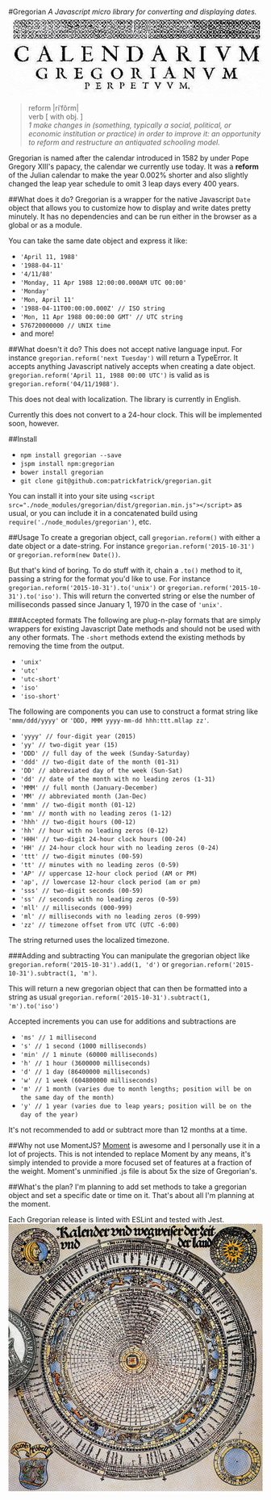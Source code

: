 #Gregorian
_A Javascript micro library for converting and displaying dates._
![Gregorian Page](./images/gregorian-page.jpg)

>reform |riˈfôrm|  
>verb [ with obj. ]  
>_1 make changes in (something, typically a social, political, or economic institution or practice) in order to improve it: an opportunity to reform and restructure an antiquated schooling model._

Gregorian is named after the calendar introduced in 1582 by under Pope Gregory XIII's papacy, the calendar we currently use today. It was a **reform** of the Julian calendar to make the year 0.002% shorter and also slightly changed the leap year schedule to omit 3 leap days every 400 years.

##What does it do?
Gregorian is a wrapper for the native Javascript `Date` object that allows you to customize how to display and write dates pretty minutely. It has no dependencies and can be run either in the browser as a global or as a module.

You can take the same date object and express it like:

- `'April 11, 1988'`
- `'1988-04-11'`
- `'4/11/88'`
- `'Monday, 11 Apr 1988 12:00:00.000AM UTC 00:00'`
- `'Monday'`
- `'Mon, April 11'`
- `'1988-04-11T00:00:00.000Z' // ISO string`
- `'Mon, 11 Apr 1988 00:00:00 GMT' // UTC string`
- `576720000000 // UNIX time`
- and more!

##What doesn't it do?
This does not accept native language input. For instance `gregorian.reform('next Tuesday')` will return a TypeError.
It accepts anything Javascript natively accepts when creating a date object. `gregorian.reform('April 11, 1988 00:00 UTC')` is valid as is `gregorian.reform('04/11/1988')`.

This does not deal with localization. The library is currently in English.

Currently this does not convert to a 24-hour clock. This will be implemented soon, however.

##Install
- `npm install gregorian --save`
- `jspm install npm:gregorian`
- `bower install gregorian`
- `git clone git@github.com:patrickfatrick/gregorian.git`

You can install it into your site using `<script src="./node_modules/gregorian/dist/gregorian.min.js"></script>` as usual, or you can include it in a concatenated build using `require('./node_modules/gregorian')`, etc.

##Usage
To create a gregorian object, call `gregorian.reform()` with either a date object or a date-string. For instance `gregorian.reform('2015-10-31')` or `gregorian.reform(new Date())`.

But that's kind of boring. To do stuff with it, chain a `.to()` method to it, passing a string for the format you'd like to use. For instance `gregorian.reform('2015-10-31').to('unix')` or `gregorian.reform('2015-10-31').to('iso')`. This will return the converted string or else the number of milliseconds passed since January 1, 1970 in the case of `'unix'`.

###Accepted formats
The following are plug-n-play formats that are simply wrappers for existing Javascript Date methods and should not be used with any other formats. The `-short` methods extend the existing methods by removing the time from the output.

- `'unix'`
- `'utc'`
- `'utc-short'`
- `'iso'`
- `'iso-short'`

The following are components you can use to construct a format string like `'mmm/ddd/yyyy'` or `'DDD, MMM yyyy-mm-dd hhh:ttt.mllap zz'`.

- `'yyyy' // four-digit year (2015)`
- `'yy' // two-digit year (15)`
- `'DDD' // full day of the week (Sunday-Saturday)`
- `'ddd' // two-digit date of the month (01-31)`
- `'DD' // abbreviated day of the week (Sun-Sat)`
- `'dd' // date of the month with no leading zeros (1-31)`
- `'MMM' // full month (January-December)`
- `'MM' // abbreviated month (Jan-Dec)`
- `'mmm' // two-digit month (01-12)`
- `'mm' // month with no leading zeros (1-12)`
- `'hhh' // two-digit hours (00-12)`
- `'hh' // hour with no leading zeros (0-12)`
- `'HHH' // two-digit 24-hour clock hours (00-24)`
- `'HH' // 24-hour clock hour with no leading zeros (0-24)`
- `'ttt' // two-digit minutes (00-59)`
- `'tt' // minutes with no leading zeros (0-59)`
- `'AP' // uppercase 12-hour clock period (AM or PM)`
- `'ap', // lowercase 12-hour clock period (am or pm)`
- `'sss' // two-digit seconds (00-59)`
- `'ss' // seconds with no leading zeros (0-59)`
- `'mll' // milliseconds (000-999)`
- `'ml' // milliseconds with no leading zeros (0-999)`
- `'zz' // timezone offset from UTC (UTC -6:00)`

The string returned uses the localized timezone.

###Adding and subtracting
You can manipulate the gregorian object like `gregorian.reform('2015-10-31').add(1, 'd')` or `gregorian.reform('2015-10-31').subtract(1, 'm')`.

This will return a new gregorian object that can then be formatted into a string as usual `gregorian.reform('2015-10-31').subtract(1, 'm').to('iso')`

Accepted increments you can use for additions and subtractions are

- `'ms' // 1 millisecond`
- `'s' // 1 second (1000 milliseconds)`
- `'min' // 1 minute (60000 milliseconds)`
- `'h' // 1 hour (3600000 milliseconds)`
- `'d' // 1 day (86400000 milliseconds)`
- `'w' // 1 week (604800000 milliseconds)`
- `'m' // 1 month (varies due to month lengths; position will be on the same day of the month)`
- `'y' // 1 year (varies due to leap years; position will be on the day of the year)`

It's not recommended to add or subtract more than 12 months at a time.

##Why not use MomentJS?
[Moment](http://momentjs.com/) is awesome and I personally use it in a lot of projects. This is not intended to replace Moment by any means, it's simply intended to provide a more focused set of features at a fraction of the weight. Moment's unminified .js file is about 5x the size of Gregorian's.

##What's the plan?
I'm planning to add set methods to take a gregorian object and set a specific date or time on it.
That's about all I'm planning at the moment.

Each Gregorian release is linted with ESLint and tested with Jest.
![Gregorian Calendar](./images/gregorian-calendar.jpg)
